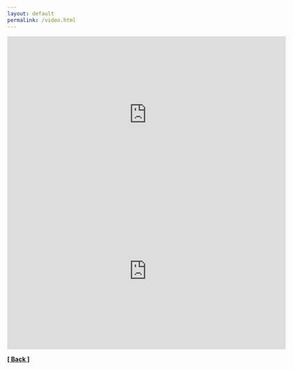 ```yaml
---
layout: default
permalink: /video.html
---
```


<iframe width="640" height="360" src="https://www.youtube.com/watch?v=xdCcZRgWkYk" frameborder="0" allow="accelerometer; autoplay; encrypted-media; gyroscope; picture-in-picture" allowfullscreen></iframe>
<iframe width="640" height="360" src="https://www.youtube.com/watch?v=xdCcZRgWkYk" frameborder="0" allow="accelerometer; autoplay; encrypted-media; gyroscope; picture-in-picture" allowfullscreen></iframe>

**[[ Back ]](./)**